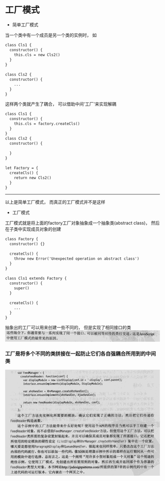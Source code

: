 # 工厂模式

- 简单工厂模式

当一个类中有一个成员是另一个类的实例时， 如

```
class Cls1 {
  constructor() {
    this.cls = new Cls2()
  }
}

class Cls2 {
  constructor() {
    ...
  }
}
```
这样两个类就产生了耦合， 可以借助中间'工厂'来实现解耦

```
class Cls1 {
  constructor() {
    this.cls = factory.createCls()
  }
}
class Cls2 {
  constructor() {

  }
}

let Factory = {
  createCls() {
    return new Cls2()
  }
}
```

----------------------------------------------------------------------
以上是简单工厂模式， 而真正的工厂模式并不是这样

- 工厂模式

工厂模式就是将上面的factory工厂对象抽象成一个抽象类(abstract class)， 然后在子类中实现成员对象的创建
```
class Factory {
  constructor() {}

  createCls() {
    throw new Error('Unexpected operation on abstract class')
  }
}

class Cls1 extends Factory {
  constructor() {
    super()
  }

  createCls() {
    ...
  }
}
```

抽象出的工厂可以用来创建一些不同的， 但是实现了相同接口的类
![使用情况](../../images/gc1.png)

### 工厂是将多个不同的类拼接在一起防止它们各自强耦合所用到的中间类

![...](../../images/gc2.png)

